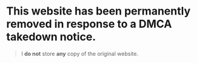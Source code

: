 # This website has been permanently removed in response to a DMCA takedown notice.

> I **do not** store **any** copy of the original website.
